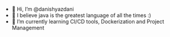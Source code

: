 - 👋 Hi, I’m @danishyazdani
- 👀 I believe java is the greatest language of all the times :)
- 🌱 I’m currently learning CI/CD tools, Dockerization and Project Management

<!---
danishyazdani/danishyazdani is a ✨ special ✨ repository because its `README.md` (this file) appears on your GitHub profile.
You can click the Preview link to take a look at your changes.
--->
